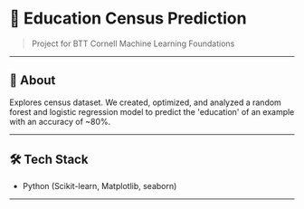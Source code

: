 # 📌 Education Census Prediction

> Project for BTT Cornell Machine Learning Foundations 

---


## 🧠 About

Explores census dataset. We created, optimized, and analyzed a random forest and logistic regression model to predict the 'education' of an example with an accuracy of ~80%. 

---


## 🛠️ Tech Stack

- Python (Scikit-learn, Matplotlib, seaborn) 

---
